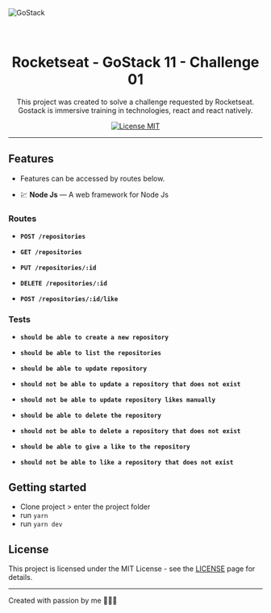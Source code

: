 <img alt="GoStack" src="https://storage.googleapis.com/golden-wind/bootcamp-gostack/header-desafios.png" />

<h1 align="center">
<br>
Rocketseat - GoStack 11 - Challenge 01
</h1>

<p align="center">
This project was created to solve a challenge requested by Rocketseat. 
Gostack is immersive training in technologies, react and react natively.</p>

<p align="center">
  <a href="https://opensource.org/licenses/MIT">
    <img src="https://img.shields.io/badge/License-MIT-blue.svg" alt="License MIT">
  </a>
</p>

<hr />

## Features

- Features can be accessed by routes below.

- 💹 **Node Js** — A web framework for Node Js

### Routes

- **`POST /repositories`**

- **`GET /repositories`**

- **`PUT /repositories/:id`**

- **`DELETE /repositories/:id`**

- **`POST /repositories/:id/like`**

### Tests

- **`should be able to create a new repository`**

- **`should be able to list the repositories`**

- **`should be able to update repository`**

- **`should not be able to update a repository that does not exist`**

- **`should not be able to update repository likes manually`**

- **`should be able to delete the repository`**

- **`should not be able to delete a repository that does not exist`**

- **`should be able to give a like to the repository`**

- **`should not be able to like a repository that does not exist`**

## Getting started

- Clone project > enter the project folder
- run `yarn`
- run `yarn dev`

## License

This project is licensed under the MIT License - see the [LICENSE](https://opensource.org/licenses/MIT) page for details.

---

Created with passion by me 👨🏻‍💻

